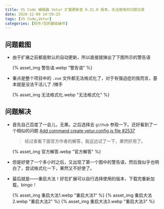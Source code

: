 ```yaml
---
title: VS Code 编辑器 Vetur 扩展更新至 0.31.0 版本，无法使用的问题记录
date: 2020-12-09 14:59:25
tags: [VS Code,Vetur]
categories: [软件/包的基础操作]
---
```


## 问题截图

<!-- more -->

-  由于扩展之前都是默认的自动更新，所以直接就弹出了下图所示的警告语
    
    {% asset_img 警告语.webp "警告语" %}

-  重点是整个项目中的 `.vue` 文件都无法格式化了，对于有强迫症的我而言，基本就是没法干活儿了 /摊手

    {% asset_img 无法格式化.webp "无法格式化" %}


## 问题解决
-  首先自己百度了一会儿，无果。之后选择去 `github` 参观一下。还好看到了一个相似的问题 [Add command create vetur.config.js file #2537](https://github.com/vuejs/vetur/issues/2537)
    >经过查看下面官方作者的解答，我这边试了一下，果然好用了。

    {% asset_img 官方解答.webp "官方解答" %}

-  但是好使了一个多小时之后，又出现了第一个图中的警告语，然后我似乎也明白了，尝试格式化一下，果然又不好使了。

-  最后就是——重启大法！好在扩展可以自行选择使用的版本，下载完重新加载，bingo！

    {% asset_img 重启大法1.webp "重启大法1" %}
    {% asset_img 重启大法2.webp "重启大法2" %}
    {% asset_img 重启大法3.webp "重启大法3" %}
